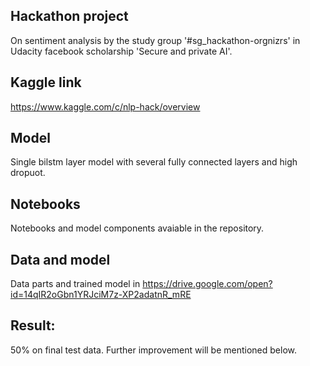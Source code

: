 ## Hackathon project
On sentiment analysis by the study group '#sg_hackathon-orgnizrs' in Udacity facebook scholarship 'Secure and private AI'.


## Kaggle link
https://www.kaggle.com/c/nlp-hack/overview

## Model
Single bilstm layer model with several fully connected layers and high dropuot.

## Notebooks
Notebooks and model components avaiable in the repository.

## Data and model
Data parts and trained model in https://drive.google.com/open?id=14qIR2oGbn1YRJciM7z-XP2adatnR_mRE

## Result:
50% on final test data. Further improvement will be mentioned below.

